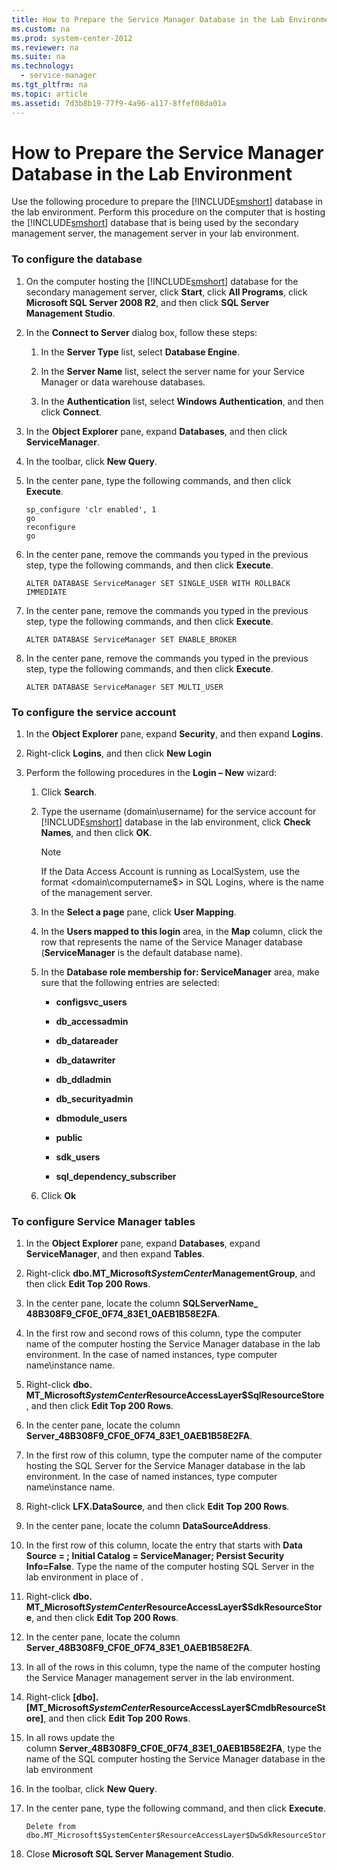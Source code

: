 ```yaml
---
title: How to Prepare the Service Manager Database in the Lab Environment
ms.custom: na
ms.prod: system-center-2012
ms.reviewer: na
ms.suite: na
ms.technology: 
  - service-manager
ms.tgt_pltfrm: na
ms.topic: article
ms.assetid: 7d3b8b19-77f9-4a96-a117-8ffef08da01a
---
```

# How to Prepare the Service Manager Database in the Lab Environment
Use the following procedure to prepare the [!INCLUDE[smshort](../Token/smshort_md.md)] database in the lab environment. Perform this procedure on the computer that is hosting the [!INCLUDE[smshort](../Token/smshort_md.md)] database that is being used by the secondary management server, the management server in your lab environment.

### To configure the database

1.  On the computer hosting the [!INCLUDE[smshort](../Token/smshort_md.md)] database for the secondary management server, click **Start**, click **All Programs**, click **Microsoft SQL Server 2008 R2**, and then click **SQL Server Management Studio**.

2.  In the **Connect to Server** dialog box, follow these steps:

    1.  In the **Server Type** list, select **Database Engine**.

    2.  In the **Server Name** list, select the server name for your Service Manager or data warehouse databases.

    3.  In the **Authentication** list, select **Windows Authentication**, and then click **Connect**.

3.  In the **Object Explorer** pane, expand **Databases**, and then click **ServiceManager**.

4.  In the toolbar, click **New Query**.

5.  In the center pane, type the following commands, and then click **Execute**.

    ```
    sp_configure 'clr enabled', 1
    go
    reconfigure
    go
    ```

6.  In the center pane, remove the commands you typed in the previous step, type the following commands, and then click **Execute**.

    ```
    ALTER DATABASE ServiceManager SET SINGLE_USER WITH ROLLBACK IMMEDIATE
    ```

7.  In the center pane, remove the commands you typed in the previous step, type the following commands, and then click **Execute**.

    ```
    ALTER DATABASE ServiceManager SET ENABLE_BROKER
    ```

8.  In the center pane, remove the commands you typed in the previous step, type the following commands, and then click **Execute**.

    ```
    ALTER DATABASE ServiceManager SET MULTI_USER
    ```

### To configure the service account

1.  In the **Object Explorer** pane, expand **Security**, and then expand **Logins**.

2.  Right\-click **Logins**, and then click **New Login**

3.  Perform the following procedures in the **Login – New** wizard:

    1.  Click **Search**.

    2.  Type the username \(domain\\username\) for the service account for [!INCLUDE[smshort](../Token/smshort_md.md)] database in the lab environment, click **Check Names**, and then click **OK**.

        > [!NOTE]
        > If the Data Access Account is running as LocalSystem, use the format <domain\\computername$> in SQL Logins, where <computername> is the name of the management server.

    3.  In the **Select a page** pane, click **User Mapping**.

    4.  In the **Users mapped to this login** area, in the **Map** column, click the row that represents the name of the Service Manager database \(**ServiceManager** is the default database name\).

    5.  In the **Database role membership for: ServiceManager** area, make sure that the following entries are selected:

        -   **configsvc\_users**

        -   **db\_accessadmin**

        -   **db\_datareader**

        -   **db\_datawriter**

        -   **db\_ddladmin**

        -   **db\_securityadmin**

        -   **dbmodule\_users**

        -   **public**

        -   **sdk\_users**

        -   **sql\_dependency\_subscriber**

    6.  Click **Ok**

### To configure Service Manager tables

1.  In the **Object Explorer** pane, expand **Databases**, expand **ServiceManager**, and then expand **Tables**.

2.  Right\-click **dbo.MT\_Microsoft$SystemCenter$ManagementGroup**, and then click **Edit Top 200 Rows**.

3.  In the center pane, locate the column **SQLServerName\_ 48B308F9\_CF0E\_0F74\_83E1\_0AEB1B58E2FA**.

4.  In the first row and second rows of this column, type the computer name of the computer hosting the Service Manager database in the lab environment. In the case of named instances, type computer name\\instance name.

5.  Right\-click **dbo. MT\_Microsoft$SystemCenter$ResourceAccessLayer$SqlResourceStore**, and then click **Edit Top 200 Rows**.

6.  In the center pane, locate the column **Server\_48B308F9\_CF0E\_0F74\_83E1\_0AEB1B58E2FA**.

7.  In the first row of this column, type the computer name of the computer hosting the SQL Server for the Service Manager database in the lab environment. In the case of named instances, type computer name\\instance name.

8.  Right\-click **LFX.DataSource**, and then click **Edit Top 200 Rows**.

9. In the center pane, locate the column **DataSourceAddress**.

10. In the first row of this column, locate the entry that starts with **Data Source \= <server name>; Initial Catalog \= ServiceManager; Persist Security Info\=False**. Type the name of the computer hosting SQL Server in the lab environment in place of **<server name>**.

11. Right\-click **dbo. MT\_Microsoft$SystemCenter$ResourceAccessLayer$SdkResourceStore**, and then click **Edit Top 200 Rows**.

12. In the center pane, locate the column **Server\_48B308F9\_CF0E\_0F74\_83E1\_0AEB1B58E2FA**.

13. In all of the rows in this column, type the name of the computer hosting the Service Manager management server in the lab environment.

14. Right\-click **\[dbo\].\[MT\_Microsoft$SystemCenter$ResourceAccessLayer$CmdbResourceStore\]**, and then click **Edit Top 200 Rows**.

15. In all rows update the column **Server\_48B308F9\_CF0E\_0F74\_83E1\_0AEB1B58E2FA**, type the name of the SQL computer hosting the Service Manager database in the lab environment

16. In the toolbar, click **New Query**.

17. In the center pane, type the following command, and then click **Execute**.

    ```
    Delete from dbo.MT_Microsoft$SystemCenter$ResourceAccessLayer$DwSdkResourceStore
    ```

18. Close **Microsoft SQL Server Management Studio**.

